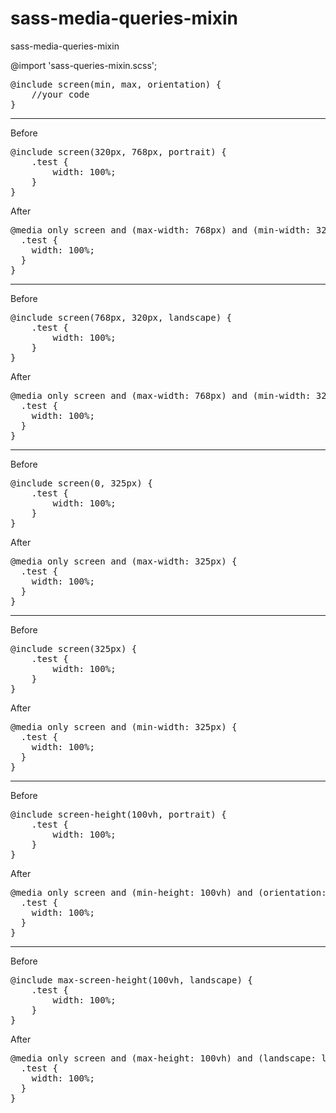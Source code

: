 # sass-media-queries-mixin
sass-media-queries-mixin

@import 'sass-queries-mixin.scss';

<pre>
@include screen(min, max, orientation) {
    //your code
}
</pre>
<hr>


Before
<pre>
@include screen(320px, 768px, portrait) {
    .test {
        width: 100%;
    }
}
</pre>

After
<pre>
@media only screen and (max-width: 768px) and (min-width: 320px) and (orientation: portrait) {
  .test {
    width: 100%;
  }
}
</pre>
<hr>

Before
<pre>
@include screen(768px, 320px, landscape) {
    .test {
        width: 100%;
    }
}
</pre>

After
<pre>
@media only screen and (max-width: 768px) and (min-width: 320px) and (orientation: landscape) {
  .test {
    width: 100%;
  }
}
</pre>
<hr>

Before
<pre>
@include screen(0, 325px) {
    .test {
        width: 100%;
    }
}
</pre>

After
<pre>
@media only screen and (max-width: 325px) {
  .test {
    width: 100%;
  }
}
</pre>
<hr>

Before
<pre>
@include screen(325px) {
    .test {
        width: 100%;
    }
}
</pre>

After
<pre>
@media only screen and (min-width: 325px) {
  .test {
    width: 100%;
  }
}
</pre>
<hr>
Before
<pre>
@include screen-height(100vh, portrait) {
    .test {
        width: 100%;
    }
}
</pre>

After
<pre>
@media only screen and (min-height: 100vh) and (orientation: portrait) {
  .test {
    width: 100%;
  }
}
</pre>
<hr>

Before
<pre>
@include max-screen-height(100vh, landscape) {
    .test {
        width: 100%;
    }
}
</pre>

After
<pre>
@media only screen and (max-height: 100vh) and (landscape: landscape) {
  .test {
    width: 100%;
  }
}
</pre>
